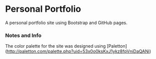 # Personal Portfolio
A personal portfolio site using Bootstrap and GitHub pages.

### Notes and Info
The color palette for the site was designed using [Paletton] (http://paletton.com/palette.php?uid=53x0o0ksKxJ1ykz8fpVniDaQANi)